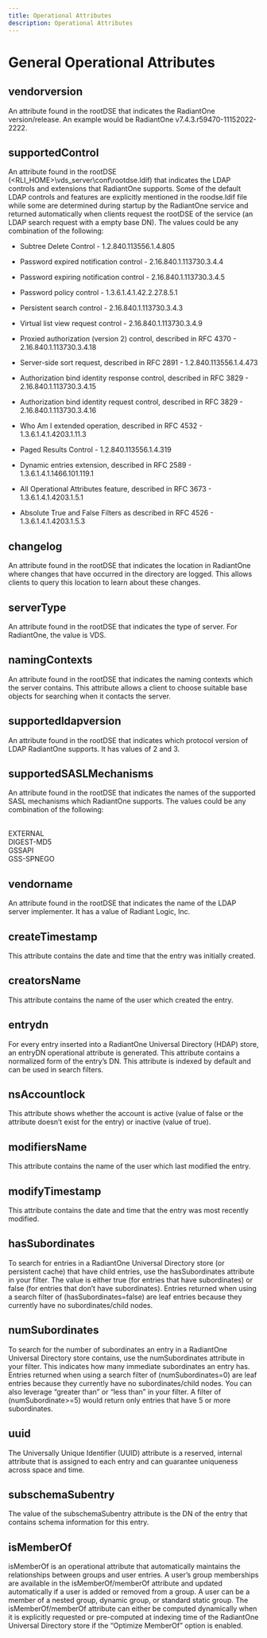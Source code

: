 ```yaml
---
title: Operational Attributes
description: Operational Attributes
---
```


# General Operational Attributes

## vendorversion

An attribute found in the rootDSE that indicates the RadiantOne version/release. An example would be RadiantOne v7.4.3.r59470-11152022-2222.

## supportedControl

An attribute found in the rootDSE (<RLI_HOME>\vds_server\conf\rootdse.ldif) that indicates the LDAP controls and extensions that RadiantOne supports. Some of the default LDAP controls and features are explicitly mentioned in the roodse.ldif file while some are determined during startup by the RadiantOne service and returned automatically when clients request the rootDSE of the service (an LDAP search request with a empty base DN). The values could be any combination of the following:

-	Subtree Delete Control - 1.2.840.113556.1.4.805

-	Password expired notification control - 2.16.840.1.113730.3.4.4

-	Password expiring notification control - 2.16.840.1.113730.3.4.5

-	Password policy control - 1.3.6.1.4.1.42.2.27.8.5.1

-	Persistent search control - 2.16.840.1.113730.3.4.3

-	Virtual list view request control - 2.16.840.1.113730.3.4.9

-	Proxied authorization (version 2) control, described in RFC 4370 - 2.16.840.1.113730.3.4.18

-	Server-side sort request, described in RFC 2891 - 1.2.840.113556.1.4.473

-	Authorization bind identity response control, described in RFC 3829 - 2.16.840.1.113730.3.4.15

-	Authorization bind identity request control, described in RFC 3829 - 2.16.840.1.113730.3.4.16

-	Who Am I extended operation, described in RFC 4532 - 1.3.6.1.4.1.4203.1.11.3

-	Paged Results Control - 1.2.840.113556.1.4.319

-	Dynamic entries extension, described in RFC 2589  - 1.3.6.1.4.1.1466.101.119.1

-	All Operational Attributes feature, described in RFC 3673 - 1.3.6.1.4.1.4203.1.5.1

-	Absolute True and False Filters as described in RFC 4526 - 1.3.6.1.4.1.4203.1.5.3

## changelog

An attribute found in the rootDSE that indicates the location in RadiantOne where changes that have occurred in the directory are logged. This allows clients to query this location to learn about these changes. 

## serverType

An attribute found in the rootDSE that indicates the type of server. For RadiantOne, the value is VDS.

## namingContexts

An attribute found in the rootDSE that indicates the naming contexts which the server contains. This attribute allows a client to choose suitable base objects for searching when it contacts the server.

## supportedldapversion

An attribute found in the rootDSE that indicates which protocol version of LDAP RadiantOne supports. It has values of 2 and 3.

## supportedSASLMechanisms

An attribute found in the rootDSE that indicates the names of the supported SASL mechanisms which RadiantOne supports. The values could be any combination of the following:

<br>EXTERNAL
<br>DIGEST-MD5
<br>GSSAPI
<br>GSS-SPNEGO

## vendorname

An attribute found in the rootDSE that indicates the name of the LDAP server implementer. It has a value of Radiant Logic, Inc.

## createTimestamp

This attribute contains the date and time that the entry was initially created.

## creatorsName

This attribute contains the name of the user which created the entry.

## entrydn

For every entry inserted into a RadiantOne Universal Directory (HDAP) store, an entryDN operational attribute is generated. This attribute contains a normalized form of the entry’s DN. This attribute is indexed by default and can be used in search filters.

## nsAccountlock

This attribute shows whether the account is active (value of false or the attribute doesn’t exist for the entry) or inactive (value of true).

## modifiersName 

This attribute contains the name of the user which last modified the entry.

## modifyTimestamp

This attribute contains the date and time that the entry was most recently modified.

## hasSubordinates

To search for entries in a RadiantOne Universal Directory store (or persistent cache) that have child entries, use the hasSubordinates attribute in your filter. The value is either true (for entries that have subordinates) or false (for entries that don’t have subordinates). Entries returned when using a search filter of (hasSubordinates=false) are leaf entries because they currently have no subordinates/child nodes.

## numSubordinates

To search for the number of subordinates an entry in a RadiantOne Universal Directory store contains, use the numSubordinates attribute in your filter. This indicates how many immediate subordinates an entry has. Entries returned when using a search filter of (numSubordinates=0) are leaf entries because they currently have no subordinates/child nodes. You can also leverage “greater than” or “less than” in your filter. A filter of (numSubordinate>=5) would return only entries that have 5 or more subordinates.

## uuid

The Universally Unique Identifier (UUID) attribute is a reserved, internal attribute that is assigned to each entry and can guarantee uniqueness across space and time.

## subschemaSubentry

The value of the subschemaSubentry attribute is the DN of the entry that contains schema information for this entry. 
## isMemberOf

isMemberOf is an operational attribute that automatically maintains the relationships between groups and user entries. A user’s group memberships are available in the isMemberOf/memberOf attribute and updated automatically if a user is added or removed from a group. A user can be a member of a nested group, dynamic group, or standard static group. The isMemberOf/memberOf attribute can either be computed dynamically when it is explicitly requested or pre-computed at indexing time of the RadiantOne Universal Directory store if the “Optimize MemberOf” option is enabled. 
